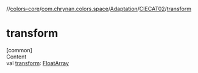//[colors-core](../../../../index.md)/[com.chrynan.colors.space](../../index.md)/[Adaptation](../index.md)/[CIECAT02](index.md)/[transform](transform.md)



# transform  
[common]  
Content  
val [transform](transform.md): [FloatArray](https://kotlinlang.org/api/latest/jvm/stdlib/kotlin/-float-array/index.html)  



